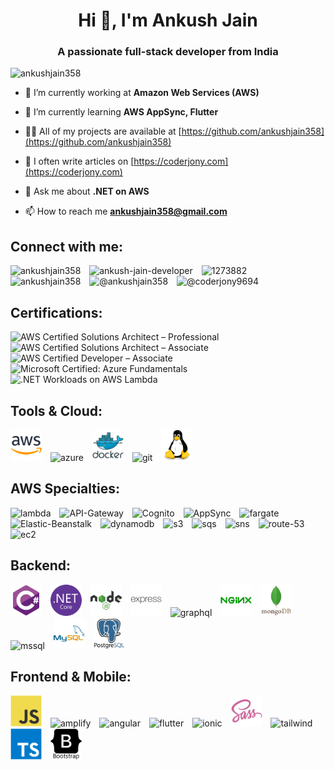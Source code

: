 <h1 align="center">Hi 👋, I'm Ankush Jain</h1>
<h3 align="center">A passionate full-stack developer from India</h3>

<p align="left"> <img src="https://komarev.com/ghpvc/?username=ankushjain358&label=Profile%20views&color=0e75b6&style=flat" alt="ankushjain358" /> </p>

- 🔭 I’m currently working at **Amazon Web Services (AWS)**

- 🌱 I’m currently learning **AWS AppSync, Flutter**

- 👨‍💻 All of my projects are available at [https://github.com/ankushjain358](https://github.com/ankushjain358)

- 📝 I often write articles on [https://coderjony.com](https://coderjony.com)

- 💬 Ask me about **.NET on AWS**

- 📫 How to reach me **ankushjain358@gmail.com**

## Connect with me:

<div class="social">
    <a style="margin-right: 10px; text-decoration: none;" href="https://twitter.com/ankushjain358"
        target="_blank"><img width="40" height="40"
            src="https://raw.githubusercontent.com/rahuldkjain/github-profile-readme-generator/master/src/images/icons/Social/twitter.svg"
            alt="ankushjain358" /></a>
    <a style="margin-right: 10px; text-decoration: none;" href="https://linkedin.com/in/ankush-jain-developer"
        target="_blank">
        <img width="40" height="40"
            src="https://raw.githubusercontent.com/rahuldkjain/github-profile-readme-generator/master/src/images/icons/Social/linked-in-alt.svg"
            alt="ankush-jain-developer" />
    </a>
    <a style="margin-right: 10px; text-decoration: none;" href="https://stackoverflow.com/users/1273882"
        target="_blank"><img width="40" height="40"
            src="https://raw.githubusercontent.com/rahuldkjain/github-profile-readme-generator/master/src/images/icons/Social/stack-overflow.svg"
            alt="1273882" /></a>
    <a style="margin-right: 10px; text-decoration: none;" href="https://instagram.com/ankushjain358"
        target="_blank"><img width="40" height="40"
            src="https://raw.githubusercontent.com/rahuldkjain/github-profile-readme-generator/master/src/images/icons/Social/instagram.svg"
            alt="ankushjain358" /></a>
    <a style="margin-right: 10px; text-decoration: none;" href="https://medium.com/@ankushjain358"
        target="_blank"><img width="40" height="40"
            src="https://raw.githubusercontent.com/rahuldkjain/github-profile-readme-generator/master/src/images/icons/Social/medium.svg"
            alt="@ankushjain358" /></a>
    <a style="margin-right: 10px; text-decoration: none;" href="https://www.youtube.com/c/@coderjony9694"
        target="_blank"><img width="40" height="40"
            src="https://raw.githubusercontent.com/rahuldkjain/github-profile-readme-generator/master/src/images/icons/Social/youtube.svg"
            alt="@coderjony9694" /></a>
</div>

## Certifications:

<div class="tech-stack">
    <a style="margin-right: 10px; text-decoration: none;"
        href="https://www.credly.com/badges/cd3e7d4c-281c-4920-95de-cb84ed983848" target="_blank" rel="noreferrer">
        <img width="80" height="80"
            src="https://images.credly.com/size/110x110/images/2d84e428-9078-49b6-a804-13c15383d0de/image.png"
            alt="AWS Certified Solutions Architect – Professional" /> </a>
    <a style="margin-right: 10px; text-decoration: none;"
        href="https://www.credly.com/badges/22a0978d-0849-4047-a7ca-fa2fc0df99c0" target="_blank" rel="noreferrer">
        <img width="80" height="80"
            src="https://images.credly.com/size/110x110/images/0e284c3f-5164-4b21-8660-0d84737941bc/image.png"
            alt="AWS Certified Solutions Architect – Associate" /> </a>
    <a style="margin-right: 10px; text-decoration: none;"
        href="https://www.credly.com/badges/64366b6e-cefa-4042-8b9e-f3ba85cf40f6" target="_blank" rel="noreferrer">
        <img width="80" height="80"
            src="https://images.credly.com/size/110x110/images/b9feab85-1a43-4f6c-99a5-631b88d5461b/image.png"
            alt="AWS Certified Developer – Associate" /> </a>
    <a style="margin-right: 10px; text-decoration: none;"
        href="https://www.credly.com/badges/abfec068-b3f5-4b45-80c8-0e165b42e1b2" target="_blank" rel="noreferrer">
        <img width="80" height="80"
            src="https://images.credly.com/size/110x110/images/be8fcaeb-c769-4858-b567-ffaaa73ce8cf/image.png"
            alt="Microsoft Certified: Azure Fundamentals" /> </a>
    <a style="margin-right: 10px; text-decoration: none;"
        href="https://www.credly.com/badges/a5b8b995-40d9-4ee8-aa23-e83a32a37e52" target="_blank" rel="noreferrer">
        <img width="80" height="80"
            src="https://images.credly.com/size/110x110/images/221e7d7f-bceb-422e-8c31-436ecbcda614/image.png"
            alt=".NET Workloads on AWS Lambda" /> </a>
</div>

## Tools & Cloud:

<div class="tech-stack">
    <a style="margin-right: 10px; text-decoration: none;" href="https://aws.amazon.com" target="_blank"
        rel="noreferrer"> <img width="50" height="50"
            src="https://raw.githubusercontent.com/devicons/devicon/master/icons/amazonwebservices/amazonwebservices-original-wordmark.svg"
            alt="aws" /> </a>
    <a style="margin-right: 10px; text-decoration: none;" href="https://azure.microsoft.com/en-in/" target="_blank"
        rel="noreferrer"> <img width="50" height="50"
            src="https://www.vectorlogo.zone/logos/microsoft_azure/microsoft_azure-icon.svg" alt="azure" /> </a>
    <a style="margin-right: 10px; text-decoration: none;" href="https://www.docker.com/" target="_blank"
        rel="noreferrer"> <img width="50" height="50"
            src="https://raw.githubusercontent.com/devicons/devicon/master/icons/docker/docker-original-wordmark.svg"
            alt="docker" /> </a>
    <a style="margin-right: 10px; text-decoration: none;" href="https://git-scm.com/" target="_blank"
        rel="noreferrer"> <img width="50" height="50"
            src="https://www.vectorlogo.zone/logos/git-scm/git-scm-icon.svg" alt="git" /> </a>
    <a style="margin-right: 10px; text-decoration: none;" href="https://www.linux.org/" target="_blank"
        rel="noreferrer"> <img width="50" height="50"
            src="https://raw.githubusercontent.com/devicons/devicon/master/icons/linux/linux-original.svg"
            alt="linux" /> </a>
</div>

## AWS Specialties:

<div class="tech-stack">
    <a style="margin-right: 10px; text-decoration: none;" href="https://aws.amazon.com/lambda" target="_blank"
        rel="noreferrer"> <img width="50" height="50" src="https://icon.icepanel.io/AWS/svg/Compute/Lambda.svg"
            alt="lambda" /> </a>
    <a style="margin-right: 10px; text-decoration: none;" href="https://aws.amazon.com/api-gateway/" target="_blank"
        rel="noreferrer"> <img width="50" height="50"
            src="https://icon.icepanel.io/AWS/svg/App-Integration/API-Gateway.svg" alt="API-Gateway" /> </a>
    <a style="margin-right: 10px; text-decoration: none;" href="https://aws.amazon.com/cognito" target="_blank"
        rel="noreferrer"> <img width="50" height="50"
            src="https://icon.icepanel.io/AWS/svg/Security-Identity-Compliance/Cognito.svg" alt="Cognito" /> </a>
    <a style="margin-right: 10px; text-decoration: none;" href="https://aws.amazon.com/appsync" target="_blank"
        rel="noreferrer"> <img width="50" height="50"
            src="https://icon.icepanel.io/AWS/svg/App-Integration/AppSync.svg" alt="AppSync" /> </a>
    <a style="margin-right: 10px; text-decoration: none;" href="https://aws.amazon.com/fargate" target="_blank"
        rel="noreferrer"> <img width="50" height="50" src="https://icon.icepanel.io/AWS/svg/Compute/Fargate.svg"
            alt="fargate" /> </a>
    <a style="margin-right: 10px; text-decoration: none;" href="https://aws.amazon.com/elasticbeanstalk"
        target="_blank" rel="noreferrer"> <img width="50" height="50"
            src="https://icon.icepanel.io/AWS/svg/Compute/Elastic-Beanstalk.svg" alt="Elastic-Beanstalk" /> </a>
    <a style="margin-right: 10px; text-decoration: none;" href="https://aws.amazon.com/dynamodb/" target="_blank"
        rel="noreferrer"> <img width="50" height="50" src="https://icon.icepanel.io/AWS/svg/Database/DynamoDB.svg"
            alt="dynamodb" /> </a>
    <a style="margin-right: 10px; text-decoration: none;" href="https://aws.amazon.com/s3" target="_blank"
        rel="noreferrer"> <img width="50" height="50"
            src="https://icon.icepanel.io/AWS/svg/Storage/Simple-Storage-Service.svg" alt="s3" /> </a>
    <a style="margin-right: 10px; text-decoration: none;" href="https://aws.amazon.com/sqs" target="_blank"
        rel="noreferrer"> <img width="50" height="50"
            src="https://icon.icepanel.io/AWS/svg/App-Integration/Simple-Queue-Service.svg" alt="sqs" /> </a>
    <a style="margin-right: 10px; text-decoration: none;" href="https://aws.amazon.com/sns" target="_blank"
        rel="noreferrer"> <img width="50" height="50"
            src="https://icon.icepanel.io/AWS/svg/App-Integration/Simple-Notification-Service.svg" alt="sns" /> </a>
    <a style="margin-right: 10px; text-decoration: none;" href="https://aws.amazon.com/route53" target="_blank"
        rel="noreferrer"> <img width="50" height="50"
            src="https://icon.icepanel.io/AWS/svg/Networking-Content-Delivery/Route-53.svg" alt="route-53" /> </a>
    <a style="margin-right: 10px; text-decoration: none;" href="https://aws.amazon.com/ec2" target="_blank"
        rel="noreferrer"> <img width="50" height="50" src="https://icon.icepanel.io/AWS/svg/Compute/EC2.svg"
            alt="ec2" /> </a>
</div>

## Backend:

<div class="tech-stack">
    <a style="margin-right: 10px; text-decoration: none;" href="https://www.w3schools.com/cs/" target="_blank"
        rel="noreferrer"> <img width="50" height="50"
            src="https://raw.githubusercontent.com/devicons/devicon/master/icons/csharp/csharp-original.svg"
            alt="csharp" /> </a>
    <a style="margin-right: 10px; text-decoration: none;" href="https://dotnet.microsoft.com/" target="_blank"
        rel="noreferrer"> <img width="50" height="50"
            src="https://raw.githubusercontent.com/devicons/devicon/master/icons/dotnetcore/dotnetcore-original.svg"
            alt="dotnet" /> </a>
    <a style="margin-right: 10px; text-decoration: none;" href="https://nodejs.org" target="_blank"
        rel="noreferrer"> <img width="50" height="50"
            src="https://raw.githubusercontent.com/devicons/devicon/master/icons/nodejs/nodejs-original-wordmark.svg"
            alt="nodejs" /> </a>
    <a style="margin-right: 10px; text-decoration: none;" href="https://expressjs.com" target="_blank"
        rel="noreferrer"> <img width="50" height="50"
            src="https://raw.githubusercontent.com/devicons/devicon/master/icons/express/express-original-wordmark.svg"
            alt="express" /> </a>
    <a style="margin-right: 10px; text-decoration: none;" href="https://graphql.org" target="_blank"
        rel="noreferrer"> <img width="50" height="50"
            src="https://www.vectorlogo.zone/logos/graphql/graphql-icon.svg" alt="graphql" /> </a>
    <a style="margin-right: 10px; text-decoration: none;" href="https://www.nginx.com" target="_blank"
        rel="noreferrer"> <img width="50" height="50"
            src="https://raw.githubusercontent.com/devicons/devicon/master/icons/nginx/nginx-original.svg"
            alt="nginx" /> </a>
    <a style="margin-right: 10px; text-decoration: none;" href="https://www.mongodb.com/" target="_blank"
        rel="noreferrer"> <img width="50" height="50"
            src="https://raw.githubusercontent.com/devicons/devicon/master/icons/mongodb/mongodb-original-wordmark.svg"
            alt="mongodb" /> </a>
    <a style="margin-right: 10px; text-decoration: none;" href="https://www.microsoft.com/en-us/sql-server"
        target="_blank" rel="noreferrer"> <img width="50" height="50"
            src="https://www.svgrepo.com/show/303229/microsoft-sql-server-logo.svg" alt="mssql" /> </a>
    <a style="margin-right: 10px; text-decoration: none;" href="https://www.mysql.com/" target="_blank"
        rel="noreferrer"> <img width="50" height="50"
            src="https://raw.githubusercontent.com/devicons/devicon/master/icons/mysql/mysql-original-wordmark.svg"
            alt="mysql" /> </a>
    <a style="margin-right: 10px; text-decoration: none;" href="https://www.postgresql.org" target="_blank"
        rel="noreferrer"> <img width="50" height="50"
            src="https://raw.githubusercontent.com/devicons/devicon/master/icons/postgresql/postgresql-original-wordmark.svg"
            alt="postgresql" /> </a>
</div>

## Frontend & Mobile:

<div class="tech-stack">
    <a style="margin-right: 10px; text-decoration: none;"
        href="https://developer.mozilla.org/en-US/docs/Web/JavaScript" target="_blank" rel="noreferrer">
        <img width="50" height="50"
            src="https://raw.githubusercontent.com/devicons/devicon/master/icons/javascript/javascript-original.svg"
            alt="javascript" />
    </a>
    <a style="margin-right: 10px; text-decoration: none;" href="https://aws.amazon.com/amplify/" target="_blank"
        rel="noreferrer"> <img width="50" height="50" src="https://docs.amplify.aws/assets/logo-dark.svg"
            alt="amplify" /> </a>
    <a style="margin-right: 10px; text-decoration: none;" href="https://angular.io" target="_blank"
        rel="noreferrer"> <img width="50" height="50"
            src="https://angular.io/assets/images/logos/angular/angular.svg" alt="angular" /> </a>
    <a style="margin-right: 10px; text-decoration: none;" href="https://flutter.dev" target="_blank"
        rel="noreferrer"> <img width="50" height="50"
            src="https://www.vectorlogo.zone/logos/flutterio/flutterio-icon.svg" alt="flutter" /> </a>
    <a style="margin-right: 10px; text-decoration: none;" href="https://ionicframework.com" target="_blank"
        rel="noreferrer"> <img width="50" height="50"
            src="https://upload.wikimedia.org/wikipedia/commons/d/d1/Ionic_Logo.svg" alt="ionic" width="40"
            height="40" /> </a>
    <a style="margin-right: 10px; text-decoration: none;" href="https://sass-lang.com" target="_blank"
        rel="noreferrer"> <img width="50" height="50"
            src="https://raw.githubusercontent.com/devicons/devicon/master/icons/sass/sass-original.svg"
            alt="sass" /> </a>
    <a style="margin-right: 10px; text-decoration: none;" href="https://tailwindcss.com/" target="_blank"
        rel="noreferrer"> <img width="50" height="50"
            src="https://www.vectorlogo.zone/logos/tailwindcss/tailwindcss-icon.svg" alt="tailwind" width="40"
            height="40" /> </a>
    <a style="margin-right: 10px; text-decoration: none;" href="https://www.typescriptlang.org/" target="_blank"
        rel="noreferrer"> <img width="50" height="50"
            src="https://raw.githubusercontent.com/devicons/devicon/master/icons/typescript/typescript-original.svg"
            alt="typescript" /> </a>
    <a style="margin-right: 10px; text-decoration: none;" href="https://getbootstrap.com" target="_blank"
        rel="noreferrer"> <img width="50" height="50"
            src="https://raw.githubusercontent.com/devicons/devicon/master/icons/bootstrap/bootstrap-plain-wordmark.svg"
            alt="bootstrap" /> </a>
</div>
<br />
<br />
